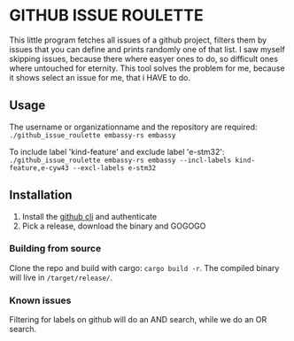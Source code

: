 # GITHUB ISSUE ROULETTE

This little program fetches all issues of a github project, filters them by issues that you can define and prints randomly one of that list.
I saw myself skipping issues, because there where easyer ones to do, so difficult ones where untouched for eternity.
This tool solves the problem for me, because it shows select an issue for me, that i HAVE to do.

## Usage

The username or organizationname and the repository are required:
`./github_issue_roulette embassy-rs embassy`

To include label 'kind-feature' and exclude label 'e-stm32':
`./github_issue_roulette embassy-rs embassy --incl-labels kind-feature,e-cyw43 --excl-labels e-stm32`

## Installation

1. Install the [github cli](https://cli.github.com/) and authenticate
2. Pick a release, download the binary and GOGOGO

### Building from source

Clone the repo and build with cargo: `cargo build -r`.
The compiled binary will live in `/target/release/`.

### Known issues

Filtering for labels on github will do an AND search, while we do an OR search.
